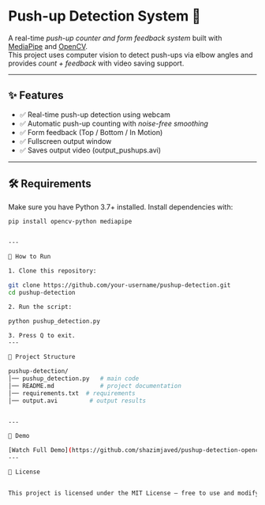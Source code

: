 # Push-up Detection System 💪

A real-time *push-up counter and form feedback system* built with [MediaPipe](https://github.com/google/mediapipe) and [OpenCV](https://opencv.org/).  
This project uses computer vision to detect push-ups via elbow angles and provides *count + feedback* with video saving support.

---

## ✨ Features
- ✅ Real-time push-up detection using webcam  
- ✅ Automatic push-up counting with *noise-free smoothing*  
- ✅ Form feedback (Top / Bottom / In Motion)  
- ✅ Fullscreen output window  
- ✅ Saves output video (output_pushups.avi)  

---

## 🛠 Requirements
Make sure you have Python 3.7+ installed. Install dependencies with:

```bash
pip install opencv-python mediapipe


---

🚀 How to Run

1. Clone this repository:

git clone https://github.com/your-username/pushup-detection.git
cd pushup-detection

2. Run the script:

python pushup_detection.py

3. Press Q to exit.
---

📂 Project Structure

pushup-detection/
│── pushup_detection.py   # main code
│── README.md             # project documentation
│── requirements.txt  # requirements
│── output.avi         # output results


---

🎥 Demo

[Watch Full Demo](https://github.com/shazimjaved/pushup-detection-opencv/blob/main/output.avi?raw=true)
---

📜 License


This project is licensed under the MIT License — free to use and modify.
